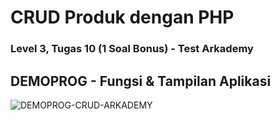 # CRUD Produk dengan PHP
### Level 3, Tugas 10 (1 Soal Bonus) - Test Arkademy

## DEMOPROG - Fungsi & Tampilan Aplikasi
![DEMOPROG-CRUD-ARKADEMY](https://user-images.githubusercontent.com/74296102/100497274-ddb8f280-318c-11eb-9776-dfdd890e4761.gif)


